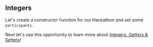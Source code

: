 ## Integers

Let's create a constructor function for our Hackathon and set some `participants`.

Next let's use this opportunity to learn more about [Integers, Getters & Setters](?tab=details&scroll=Things%20toTry)!